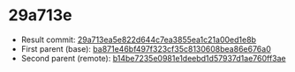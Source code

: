 # 29a713e
- Result commit: [29a713ea5e822d644c7ea3855ea1c21a00ed1e8b](https://github.com/MarlinFirmware/Marlin/commit/29a713ea5e822d644c7ea3855ea1c21a00ed1e8b)
- First parent (base): [ba871e46bf497f323cf35c8130608bea86e676a0](https://github.com/MarlinFirmware/Marlin/commit/ba871e46bf497f323cf35c8130608bea86e676a0)
- Second parent (remote): [b14be7235e0981e1deebd1d57937d1ae760ff3ae](https://github.com/MarlinFirmware/Marlin/commit/b14be7235e0981e1deebd1d57937d1ae760ff3ae)
